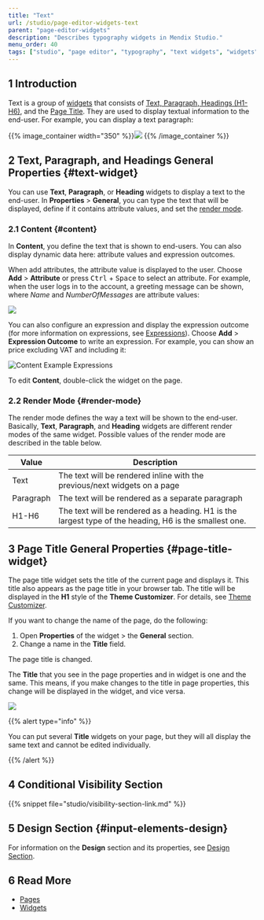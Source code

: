 ```yaml
---
title: "Text"
url: /studio/page-editor-widgets-text
parent: "page-editor-widgets"
description: "Describes typography widgets in Mendix Studio."
menu_order: 40
tags: ["studio", "page editor", "typography", "text widgets", "widgets"]
---
```


## 1 Introduction 

Text is a group of [widgets](page-editor-widgets) that consists of [Text, Paragraph, Headings (H1-H6)](#text-widget), and the [Page Title](#page-title-widget). They are used to display textual information to the end-user. For example, you can display a text paragraph:

{{% image_container width="350" %}}![](attachments/page-editor-widgets-text/paragraph-example.png)
{{% /image_container %}}

## 2 Text, Paragraph, and Headings General Properties {#text-widget}

You can use **Text**, **Paragraph**, or **Heading** widgets to display a text to the end-user. In **Properties** > **General**, you can type the text that will be displayed, define if it contains attribute values, and set the [render mode](#render-mode). 

### 2.1 Content {#content}

In **Content**, you define the text that is shown to end-users. You can also display dynamic data here: attribute values and expression outcomes. 

When add attributes, the attribute value is displayed to the user. Choose **Add** > **Attribute** or press <kbd>Ctrl</kbd> + <kbd>Space</kbd> to select an attribute.  For example, when the user logs in to the account, a greeting message can be shown, where *Name* and *NumberOfMessages* are attribute values: 

![](attachments/page-editor-widgets-text/content-example.png)

You can also configure an expression and display the expression outcome (for more information on expressions, see [Expressions](expressions)). Choose **Add** > **Expression Outcome** to write an expression. For example, you can show an price excluding VAT and including it:

![Content Example Expressions](attachments/page-editor-widgets-text/content-example-expression.png)

To edit **Content**, double-click the widget on the page.


### 2.2 Render Mode {#render-mode}

The render mode defines the way a text will be shown to the end-user. Basically, **Text**, **Paragraph**, and **Heading** widgets are different render modes of the same widget. Possible values of the render mode are described in the table below. 

| Value     | Description                                                  |
| --------- | ------------------------------------------------------------ |
| Text      | The text will be rendered inline with the previous/next widgets on a page |
| Paragraph | The text will be rendered as a separate paragraph            |
| H1-H6     | The text will be rendered as a heading. H1 is the largest type of the heading, H6 is the smallest one. |

## 3 Page Title General Properties {#page-title-widget}

The page title widget sets the title of the current page and displays it. This title also appears as the page title in your browser tab.  The title will be displayed in the **H1** style of the **Theme Customizer**. For details, see [Theme Customizer](theme-customizer).

If you want to change the name of the page, do the following:

1. Open **Properties** of the widget > the **General** section.
2. Change a name in the **Title** field. 

The page title is changed. 

The **Title** that you see in the page properties and in widget is one and the same. This means, if you make changes to the title in page properties, this change will be displayed in the widget, and vice versa.  

![](attachments/page-editor-widgets-text/page-title-interrelation.png)



{{% alert type="info" %}}

You can put several **Title** widgets on your page, but they will all display the same text and cannot be edited individually.

{{% /alert %}}

## 4 Conditional Visibility Section

{{% snippet file="studio/visibility-section-link.md" %}}

## 5 Design Section {#input-elements-design}

For information on the **Design** section and its properties, see [Design Section](page-editor-widgets-design-section).

## 6 Read More

* [Pages](page-editor) 
* [Widgets](page-editor-widgets)
